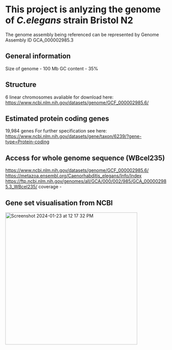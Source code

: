# **This project is anlyzing the genome of *C.elegans* strain Bristol N2**
The genome assembly being referenced can be represented by Genome Assembly ID GCA_000002985.3
## **General information**
  Size of genome - 100 Mb
  GC content - 35% 
## **Structure**
  6 linear chromosomes 
    avaliable for download here: https://www.ncbi.nlm.nih.gov/datasets/genome/GCF_000002985.6/
## **Estimated protein coding genes**
  19,984 genes
  For further specification see here: https://www.ncbi.nlm.nih.gov/datasets/gene/taxon/6239/?gene-type=Protein-coding
## **Access for whole genome sequence (WBcel235)**
  https://www.ncbi.nlm.nih.gov/datasets/genome/GCF_000002985.6/
  https://metazoa.ensembl.org/Caenorhabditis_elegans/Info/Index
  https://ftp.ncbi.nlm.nih.gov/genomes/all/GCA/000/002/985/GCA_000002985.3_WBcel235/
  coverage -
## **Gene set visualisation from NCBI**
  <img width="412" alt="Screenshot 2024-01-23 at 12 17 32 PM" src="https://github.com/mayaali6/Genome-mini-project/assets/156249778/ded6a463-8ed3-4142-9a1a-bfdd3cdc8bb4">

  

